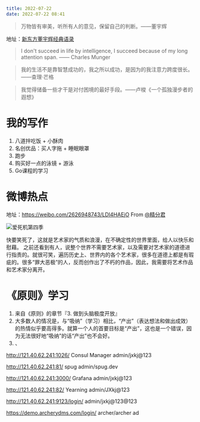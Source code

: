 ```yaml
title: 2022-07-22
date: 2022-07-22 08:41
```

> 万物皆有审美，听所有人的意见，保留自己的判断。——董宇辉

地址：[新东方董宇辉经典语录](https://www.sandingtv.com/kuaixun/062213182.html)

> I don't succeed in life by intelligence, I succeed because of my long attention span. —— Charles Munger

> 我的生活不是靠智慧成功的，我之所以成功，是因为的我注意力跨度很长。——查理·芒格

> 我觉得储备一些才干是对付困境的最好手段。——卢梭《一个孤独漫步者的遐想》 ​​​​

# 我的写作


1. 八道拌吃饭 + 小酥肉
2. 名创优品：买人字拖 + 睡眠眼罩
3. 跑步
4. 购买好一点的泳镜 + 游泳
5. Go课程的学习



# 微博热点

地址：https://weibo.com/2626948743/LDl4HAEjO From [@精分君](https://weibo.com/dafendi)

![爱死机第四季](http://images.iotop.work/uPic/20220722-love-death-robot-4.jpg)

快要笑死了，这就是艺术家的气质和浪漫，在不确定性的世界里面，给人以快乐和慰藉。
之前还看到有人，说整个世界不需要艺术家，以及需要对艺术家的道德进行指责的。就很可笑，遍历历史上、世界内的各个艺术家，很多在道德上都是有瑕疵的。很多“罪大恶极”的人，反而创作出了不朽的作品，因此，我需要将艺术作品和艺术家分离开。


# 《原则》学习

1. 来自《原则》的章节『3. 做到头脑极度开放』
2. 大多数人的情况是，与“吸纳”（学习）相比，“产出”（表达想法和做出成效）的热情似乎要高得多。就算一个人的首要目标是“产出”，这也是一个错误，因为无法很好地“吸纳”的话“产出”也不会好。
3. 、



http://121.40.62.241:1026/  Consul Manager
admin/jxkj@123

http://121.40.62.241:81/ spug
admin/spug.dev

http://121.40.62.241:3000/  Grafana 
admin/jxkj@123

http://121.40.62.241:82/ Yearning
admin/JXkj@123

http://121.40.62.241:9123/login/
admin/jxkj@123@123

https://demo.archerydms.com/login/
archer/archer
ad
